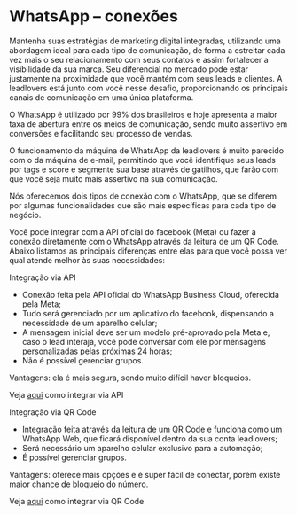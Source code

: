 # WhatsApp – conexões

Mantenha suas estratégias de marketing digital integradas, utilizando uma abordagem ideal para cada tipo de comunicação, de forma a estreitar cada vez mais o seu relacionamento com seus contatos e assim fortalecer a visibilidade da sua marca. Seu diferencial no mercado pode estar justamente na proximidade que você mantém com seus leads e clientes. A leadlovers está junto com você nesse desafio, proporcionando os principais canais de comunicação em uma única plataforma.

O WhatsApp é utilizado por 99% dos brasileiros e hoje apresenta a maior taxa de abertura entre os meios de comunicação, sendo muito assertivo em conversões e facilitando seu processo de vendas.

O funcionamento da máquina de WhatsApp da leadlovers é muito parecido com o da máquina de e-mail, permitindo que você identifique seus leads por tags e score e segmente sua base através de gatilhos, que farão com que você seja muito mais assertivo na sua comunicação.

Nós oferecemos dois tipos de conexão com o WhatsApp, que se diferem por algumas funcionalidades que são mais específicas para cada tipo de negócio.

Você pode integrar com a API oficial do facebook (Meta) ou fazer a conexão diretamente com o WhatsApp através da leitura de um QR Code. Abaixo listamos as principais diferenças entre elas para que você possa ver qual atende melhor às suas necessidades:

Integração via API

* Conexão feita pela API oficial do WhatsApp Business Cloud, oferecida pela Meta;
* Tudo será gerenciado por um aplicativo do facebook, dispensando a necessidade de um aparelho celular;
* A mensagem inicial deve ser um modelo pré-aprovado pela Meta e, caso o lead interaja, você pode conversar com ele por mensagens personalizadas pelas próximas 24 horas;
* Não é possível gerenciar grupos.

Vantagens: ela é mais segura, sendo muito difícil haver bloqueios.

Veja [aqui](https://youtu.be/ETVTV-dGnzs) como integrar via API

Integração via QR Code

* Integração feita através da leitura de um QR Code e funciona como um WhatsApp Web, que ficará disponível dentro da sua conta leadlovers;
* Será necessário um aparelho celular exclusivo para a automação;
* É possível gerenciar grupos.

Vantagens: oferece mais opções e é super fácil de conectar, porém existe maior chance de bloqueio do número.

Veja [aqui](https://suporte.love/como-conectar-um-numero-de-whatsapp-via-qrcode-avizap/) como integrar via QR Code
